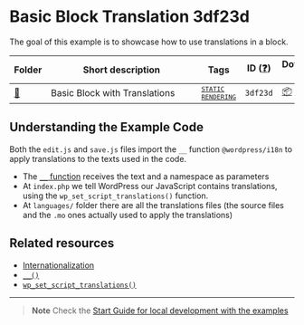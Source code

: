 # Basic Block Translation 3df23d

The goal of this example is to showcase how to use translations in a block.

<!-- Please, do not remove these @TABLE EXAMPLES BEGIN and @TABLE EXAMPLES END comments or modify the table inside. This table is automatically generated from the data at _data/examples.json and _data/tags.json -->
<!-- @TABLE EXAMPLES BEGIN -->
| Folder                                                                                                           | <span style="display: inline-block; width:250px">Short description</span> | Tags                                                                                                                                             | ID ([❓](https://github.com/WordPress/block-development-examples/wiki/04-Why-an-ID-for-every-example%3F "Why an ID for every example?")) | Download .zip                                                                                                                                                                                                                                                               | Live Demo                                                                                                                                                                                                                                                                                                                                                                                       |
| ---------------------------------------------------------------------------------------------------------------- | ------------------------------------------------------------------------- | ------------------------------------------------------------------------------------------------------------------------------------------------ | --------------------------------------------------------------------------------------------------------------------------------------- | --------------------------------------------------------------------------------------------------------------------------------------------------------------------------------------------------------------------------------------------------------------------------- | ----------------------------------------------------------------------------------------------------------------------------------------------------------------------------------------------------------------------------------------------------------------------------------------------------------------------------------------------------------------------------------------------- |
| [📁](https://github.com/WordPress/block-development-examples/tree/trunk/plugins/basic-block-translations-3df23d) | Basic Block with Translations                                             | <small><code><a href="https://github.com/WordPress/block-development-examples/wiki/03-Tags#static-rendering">STATIC RENDERING</a></code></small> | `3df23d`                                                                                                                                | [📦](https://raw.githubusercontent.com/WordPress/block-development-examples/deploy/zips/basic-block-translations-3df23d.zip "Install the plugin using this zip and activate it. Then use the ID of the block (3df23d) to find it and add it to a post to see it in action") | [![](https://raw.githubusercontent.com/WordPress/block-development-examples/trunk/_assets/icon-wp.svg)](https://playground.wordpress.net/?blueprint-url=https://raw.githubusercontent.com/WordPress/block-development-examples/trunk/plugins/basic-block-translations-3df23d/_playground/blueprint.json "Use the ID of the block (3df23d) to find it and add it to a post to see it in action") |
<!-- @TABLE EXAMPLES END -->

## Understanding the Example Code

Both the `edit.js` and `save.js` files import the `__` function `@wordpress/i18n` to apply translations to the texts used in the code. 
- The [`__` function](https://developer.wordpress.org/reference/functions/__/) receives the text and a namespace as parameters
- At `index.php` we tell WordPress our JavaScript contains translations, using the `wp_set_script_translations()` function.
- At `languages/` folder there are all the translations files (the source files and the `.mo` ones actually used to apply the translations) 

## Related resources

- [Internationalization](https://developer.wordpress.org/block-editor/how-to-guides/internationalization/)
- [`__()`](https://developer.wordpress.org/reference/functions/__/)
- [`wp_set_script_translations()`](https://developer.wordpress.org/reference/functions/wp_set_script_translations/)

----

> **Note**
> Check the [Start Guide for local development with the examples](https://github.com/WordPress/block-development-examples/wiki/02-Examples#start-guide-for-local-development-with-the-examples)


